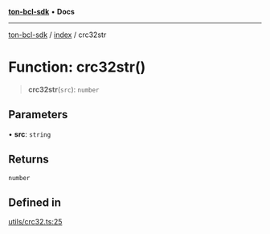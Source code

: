 [**ton-bcl-sdk**](../../README.md) • **Docs**

***

[ton-bcl-sdk](../../README.md) / [index](../README.md) / crc32str

# Function: crc32str()

> **crc32str**(`src`): `number`

## Parameters

• **src**: `string`

## Returns

`number`

## Defined in

[utils/crc32.ts:25](https://github.com/ton-fun-tech/ton-bcl-sdk/blob/7ee0ff6d1b35906d586d4feb09739aac48bafc30/src/utils/crc32.ts#L25)
